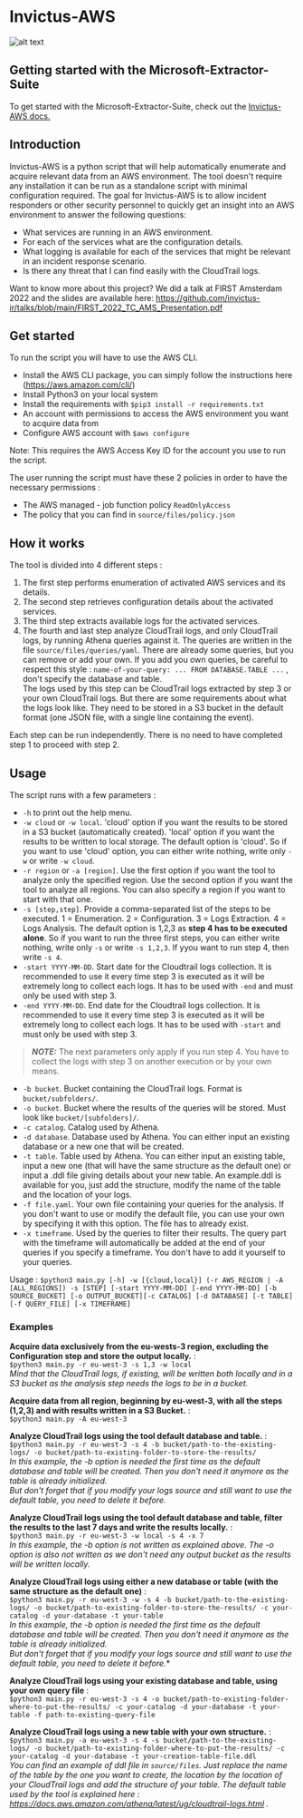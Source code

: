 # Invictus-AWS

![alt text](https://github.com/invictus-ir/Microsoft-Extractor-Suite/blob/main/docs/source/Images/Invictus-Incident-Response.jpg?raw=true)

## Getting started with the Microsoft-Extractor-Suite
To get started with the Microsoft-Extractor-Suite, check out the [Invictus-AWS docs.](https://invictus-aws.readthedocs.io/en/latest/)

## Introduction
Invictus-AWS is a python script that will help automatically enumerate and acquire relevant data from an AWS environment.
The tool doesn't require any installation it can be run as a standalone script with minimal configuration required.
The goal for Invictus-AWS is to allow incident responders or other security personnel to quickly get an insight into an AWS environment to answer the following questions:
- What services are running in an AWS environment.
- For each of the services what are the configuration details.
- What logging is available for each of the services that might be relevant in an incident response scenario. 
- Is there any threat that I can find easily with the CloudTrail logs.

Want to know more about this project?
We did a talk at FIRST Amsterdam 2022 and the slides are available here:
https://github.com/invictus-ir/talks/blob/main/FIRST_2022_TC_AMS_Presentation.pdf


## Get started

To run the script you will have to use the AWS CLI. 

- Install the AWS CLI package, you can simply follow the instructions here (https://aws.amazon.com/cli/) 
- Install Python3 on your local system
- Install the requirements with `$pip3 install -r requirements.txt`
- An account with permissions to access the AWS environment you want to acquire data from
- Configure AWS account with `$aws configure`

Note: This requires the AWS Access Key ID for the account you use to run the script.

The user running the script must have these 2 policies in order to have the necessary permissions :
* The AWS managed - job function policy `ReadOnlyAccess`
* The policy that you can find in `source/files/policy.json`

## How it works

The tool is divided into 4 different steps :
1. The first step performs enumeration of activated AWS services and its details.
2. The second step retrieves configuration details about the activated services.
3. The third step extracts available logs for the activated services.
4. The fourth and last step analyze CloudTrail logs, and only CloudTrail logs, by running Athena queries against it. The queries are written in the file `source/files/queries/yaml`. There are already some queries, but you can remove or add your own. If you add you own queries, be careful to respect this style : `name-of-your-query: ... FROM DATABASE.TABLE ...` , don't specify the database and table.  
The logs used by this step can be CloudTrail logs extracted by step 3 or your own CloudTrail logs. But there are some requirements about what the logs look like. They need to be stored in a S3 bucket in the default format (one JSON file, with a single line containing the event). 

Each step can be run independently. There is no need to have completed step 1 to proceed with step 2.

## Usage

The script runs with a few parameters :  
* `-h` to print out the help menu.
* `-w cloud` or `-w local`. 'cloud' option if you want the results to be stored in a S3 bucket (automatically created). 'local' option if you want the results to be written to local storage. The default option is 'cloud'. So if you want to use 'cloud' option, you can either write nothing, write only `-w` or write `-w cloud`.
* `-r region` or `-a [region]`. Use the first option if you want the tool to analyze only the specified region. Use the second option if you want the tool to analyze all regions. You can also specify a region if you want to start with that one.
* `-s [step,step]`. Provide a comma-separated list of the steps to be executed. 1 = Enumeration. 2 = Configuration. 3 = Logs Extraction. 4 = Logs Analysis. The default option is 1,2,3 as **step 4 has to be executed alone**. So if you want to run the three first steps, you can either write nothing, write only `-s` or write `-s 1,2,3`. If yyou want to run step 4, then write `-s 4`.
* `-start YYYY-MM-DD`. Start date for the Cloudtrail logs collection. It is recommended to use it every time step 3 is executed as it will be extremely long to collect each logs. It has to be used with `-end` and must only be used with step 3.
* `-end YYYY-MM-DD`. End date for the Cloudtrail logs collection. It is recommended to use it every time step 3 is executed as it will be extremely long to collect each logs. It has to be used with `-start` and must only be used with step 3.
> **_NOTE:_**  The next parameters only apply if you run step 4. You have to collect the logs with step 3 on another execution or by your own means.

* `-b bucket`. Bucket containing the CloudTrail logs. Format is `bucket/subfolders/`.
* `-o bucket`. Bucket where the results of the queries will be stored. Must look like `bucket/[subfolders]/`.
* `-c catalog`. Catalog used by Athena.
* `-d database`. Database used by Athena. You can either input an existing database or a new one that will be created.
* `-t table`. Table used by Athena. You can either input an existing table, input a new one (that will have the same structure as the default one) or input a .ddl file giving details about your new table. An example.ddl is available for you, just add the structure, modify the name of the table and the location of your logs.
* `-f file.yaml`. Your own file containing your queries for the analysis. If you don't want to use or modify the default file, you can use your own by specifying it with this option. The file has to already exist.  
* `-x timeframe`. Used by the queries to filter their results. The query part with the timeframe will automatically be added at the end of your queries if you specify a timeframe. You don't have to add it yourself to your queries.

Usage : `$python3 main.py [-h] -w [{cloud,local}] (-r AWS_REGION | -A [ALL_REGIONS]) -s [STEP] [-start YYYY-MM-DD] [-end YYYY-MM-DD] [-b SOURCE_BUCKET] [-o OUTPUT_BUCKET][-c CATALOG] [-d DATABASE] [-t TABLE] [-f QUERY_FILE] [-x TIMEFRAME]`

### Examples

**Acquire data exclusively from the eu-wests-3 region, excluding the Configuration step and store the output locally.** :    
`$python3 main.py -r eu-west-3 -s 1,3 -w local`  
*Mind that the CloudTrail logs, if existing, will be written both locally and in a S3 bucket as the analysis step needs the logs to be in a bucket.*

**Acquire data from all region, beginning by eu-west-3, with all the steps (1,2,3) and with results written in a S3 Bucket.** :   
`$python3 main.py -A eu-west-3`

**Analyze CloudTrail logs using the tool default database and table.** :  
`$python3 main.py -r eu-west-3 -s 4 -b bucket/path-to-the-existing-logs/ -o bucket/path-to-existing-folder-to-store-the-results/`  
*In this example, the -b option is needed the first time as the default database and table will be created. Then you don't need it anymore as the table is already initialized.  
But don't forget that if you modify your logs source and still want to use the default table, you need to delete it before.*

**Analyze CloudTrail logs using the tool default database and table, filter the results to the last 7 days and write the results locally.** :  
`$python3 main.py -r eu-west-3 -w local -s 4 -x 7`  
*In this example, the -b option is not written as explained above. The -o option is also not written as we don't need any output bucket as the results will be written locally.*

**Analyze CloudTrail logs using either a new database or table (with the same structure as the default one)** :  
`$python3 main.py -r eu-west-3 -w -s 4 -b bucket/path-to-the-existing-logs/ -o bucket/path-to-existing-folder-to-store-the-results/ -c your-catalog -d your-database -t your-table`  
*In this example, the -b option is needed the first time as the default database and table will be created. Then you don't need it anymore as the table is already initialized.  
But don't forget that if you modify your logs source and still want to use the default table, you need to delete it before.**

**Analyze CloudTrail logs using your existing database and table, using your own query file** :  
`$python3 main.py -r eu-west-3 -s 4 -o bucket/path-to-existing-folder-where-to-put-the-results/ -c your-catalog -d your-database -t your-table -f path-to-existing-query-file`  

**Analyze CloudTrail logs using a new table with your own structure.** :  
`$python3 main.py -a eu-west-3 -s 4 -s bucket/path-to-the-existing-logs/ -o bucket/path-to-existing-folder-where-to-put-the-results/ -c your-catalog -d your-database -t your-creation-table-file.ddl`  
*You can find an example of ddl file in `source/files`. Just replace the name of the table by the one you want to create, the location by the location of your CloudTrail logs and add the structure of your table. The default table used by the tool is explained here : https://docs.aws.amazon.com/athena/latest/ug/cloudtrail-logs.html .*

